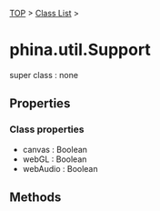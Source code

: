 [TOP](../../README.md) > [Class List](../class-list.md) >

# phina.util.Support

super class : none

## Properties

### Class properties

* canvas : Boolean
* webGL : Boolean
* webAudio : Boolean



## Methods







